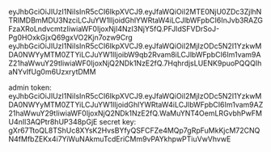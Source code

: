 eyJhbGciOiJIUzI1NiIsInR5cCI6IkpXVCJ9.eyJfaWQiOiI2MTE0NjU0ZDc3ZjlhNTRlMDBmMDU3NzciLCJuYW1lIjoidGhlYWRtaW4iLCJlbWFpbCI6InJvb3RAZGFzaXRoLndvcmtzIiwiaWF0IjoxNjI4NzI3NjY5fQ.PFJldSFVDrSoJ-Pg0HOxkGjxQ69gxVO2Kjn7ozw9Crg 
eyJhbGciOiJIUzI1NiIsInR5cCI6IkpXVCJ9.eyJfaWQiOiI2MjIzODc5N2I1YzkwMDA0NWYyMTM0ZTYiLCJuYW1lIjoibW9qb2Rvam8iLCJlbWFpbCI6Im1vam9AZ21haWwuY29tIiwiaWF0IjoxNjQ2NDk1NzE2fQ.7HqhrdjsLUENK9puoPQQQIhaNYvIfUg0m6UzxrytDMM


admin token: eyJhbGciOiJIUzI1NiIsInR5cCI6IkpXVCJ9.eyJfaWQiOiI2MjIzODc5N2I1YzkwMDA0NWYyMTM0ZTYiLCJuYW1lIjoidGhlYWRtaW4iLCJlbWFpbCI6Im1vam9AZ21haWwuY29tIiwiaWF0IjoxNjQ2NDk1NzE2fQ.WaMuYNT4OemLRGvbhPwFMU4nIl3AQPtr8hUP348pGjE
secret key: gXr67TtoQL8TShUc8XYsK2HvsBYfyQSFCFZe4MQp7gRpFuMkKjcM72CNQN4fMfbZEKx4i7YiWuNAkmuTcdEriCMm9vPAYkhpwPTiuVwVhvwE

